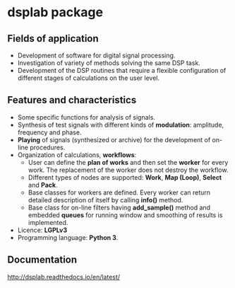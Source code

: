 # dsplab package

## Fields of application

* Development of software for digital signal processing.
* Investigation of variety of methods solving the same DSP task.
* Development of the DSP routines that require a flexible configuration of different stages of calculations on the user level.

## Features and characteristics

* Some specific functions for analysis of signals.
* Synthesis of test signals with different kinds of **modulation**: amplitude, frequency and phase.
* **Playing** of signals (synthesized or archive) for the development of on-line procedures.
* Organization of calculations, **workflows**:
    - User can define the **plan of works** and then set the **worker** for every work. The replacement of the worker does not destroy the workflow.
    - Different types of nodes are supported: **Work**, **Map (Loop)**, **Select** and **Pack**.
    - Base classes for workers are defined. Every worker can return detailed description of itself by calling **info()** method.
    - Base class for on-line filters having **add_sample()** method and embedded **queues** for running window and smoothing of results is implemented.
* Licence: **LGPLv3**
* Programming language: **Python 3**.

## Documentation

http://dsplab.readthedocs.io/en/latest/

